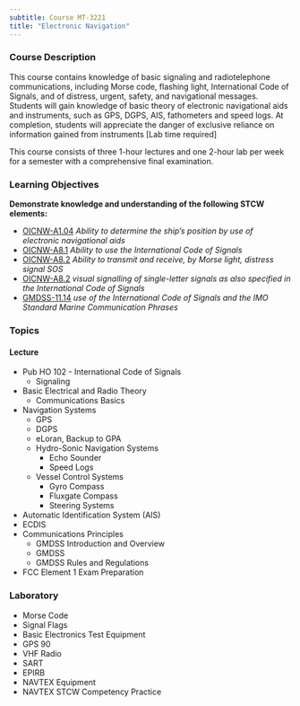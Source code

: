 ```yaml
---
subtitle: Course MT-3221
title: "Electronic Navigation"
---
```


### Course Description

This course contains knowledge of basic signaling and radiotelephone communications, including Morse code, flashing light, International Code of Signals, and of distress, urgent, safety, and navigational messages. Students will gain knowledge of basic theory of electronic navigational aids and instruments, such as GPS, DGPS, AIS, fathometers and speed logs. At completion, students will appreciate the danger of exclusive reliance on information gained from instruments [Lab time required]

This course consists of three 1-hour lectures and one 2-hour lab per week for a semester with a comprehensive final examination.


### Learning Objectives

**Demonstrate knowledge and understanding of the following STCW elements:**

* [OICNW-A1.04]({{site.baseurl}}/tables/21.html#OICNW-A1.04) *Ability to determine the ship’s position by use of electronic navigational aids*
* [OICNW-A8.1]({{site.baseurl}}/tables/21.html#OICNW-A8.1) *Ability to use the International Code of Signals*
* [OICNW-A8.2]({{site.baseurl}}/tables/21.html#OICNW-A8.2) *Ability to transmit and receive, by Morse light, distress signal SOS*
* [OICNW-A8.2]({{site.baseurl}}/tables/21.html#OICNW-A8.2) *visual signalling of single-letter signals as also specified in the International Code of Signals*
* [GMDSS-11.14]({{site.baseurl}}/tables/42.html#GMDSS-11.14) *use of the International Code of Signals and the IMO Standard Marine Communication Phrases*


### Topics

#### Lecture

* Pub HO 102 - International Code of Signals
	* Signaling 
* Basic Electrical and Radio Theory
	* Communications Basics
* Navigation Systems
	* GPS
	* DGPS
	* eLoran, Backup to GPA
	* Hydro-Sonic Navigation Systems
		* Echo Sounder
		* Speed Logs
	* Vessel Control Systems
		* Gyro Compass
		* Fluxgate Compass
		* Steering Systems
* Automatic Identification System (AIS)
* ECDIS
* Communications Principles
	* GMDSS Introduction and Overview
	* GMDSS
	* GMDSS Rules and Regulations
* FCC Element 1 Exam Preparation

### Laboratory

* Morse Code
* Signal Flags
* Basic Electronics Test Equipment
* GPS 90
* VHF Radio
* SART
* EPIRB
* NAVTEX Equipment
* NAVTEX STCW Competency Practice




